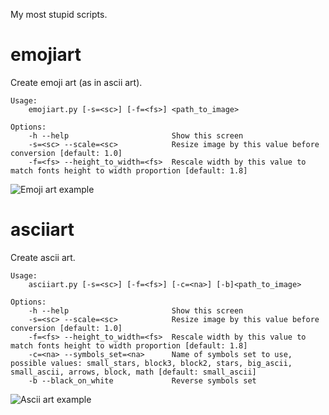 My most stupid scripts.

# emojiart

Create emoji art (as in ascii art).

    Usage:
        emojiart.py [-s=<sc>] [-f=<fs>] <path_to_image>

    Options:
        -h --help                       Show this screen
        -s=<sc> --scale=<sc>            Resize image by this value before conversion [default: 1.0]
        -f=<fs> --height_to_width=<fs>  Rescale width by this value to match fonts height to width proportion [default: 1.8]

![Emoji art example](http://procrastinationlog.net/images/github/emojiart.png)

# asciiart

Create ascii art.

    Usage:
        asciiart.py [-s=<sc>] [-f=<fs>] [-c=<na>] [-b]<path_to_image>

    Options:
        -h --help                       Show this screen
        -s=<sc> --scale=<sc>            Resize image by this value before conversion [default: 1.0]
        -f=<fs> --height_to_width=<fs>  Rescale width by this value to match fonts height to width proportion [default: 1.8]
        -c=<na> --symbols_set=<na>      Name of symbols set to use, possible values: small_stars, block3, block2, stars, big_ascii, small_ascii, arrows, block, math [default: small_ascii]
        -b --black_on_white             Reverse symbols set


![Ascii art example](http://procrastinationlog.net/images/github/asciiart.png)

